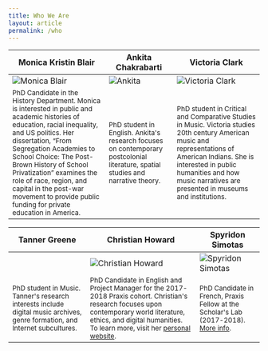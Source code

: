 ```yaml
---
title: Who We Are
layout: article
permalink: /who
---
```


|Monica Kristin Blair|Ankita Chakrabarti|Victoria Clark|  
|---|---|---|
|![Monica Blair](http://scholarslab.org/wp-content/uploads/2017/09/20170829-_DSC0329.jpg)|![Ankita](http://scholarslab.org/wp-content/uploads/2017/09/20170911-_DSC0548.jpg)|![Victoria Clark](http://scholarslab.org/wp-content/uploads/2017/09/20170914-_DSC0597.jpg)   |   
|<small>PhD Candidate in the History Department. Monica is interested in public and academic histories of education, racial inequality, and US politics. Her dissertation, “From Segregation Academies to School Choice: The Post-Brown History of School Privatization” examines the role of race, region, and capital in the post-war movement to provide public funding for private education in America.</small>|<small>PhD student in English. Ankita's research focuses on contemporary postcolonial literature, spatial studies and narrative theory.</small>|<small>PhD student in Critical and Comparative Studies in Music. Victoria studies 20th century American music and representations of American Indians. She is interested in public humanities and how music narratives are presented in museums and institutions.</small>|

<!-- 
### Monica Kristin Blair
![Monica Blair](http://scholarslab.org/wp-content/uploads/2017/09/20170829-_DSC0329.jpg)

Monica Kristin Blair is a PhD Candidate in the History Department at the University of Virginia. She is interested in public and academic histories of education, racial inequality,and US politics. Monica's dissertation, “From Segregation Academies to School Choice: The Post-Brown History of School Privatization” examines the role of race, region, and capital in the post-war movement to provide public funding for private education in America.

### Ankita Chakrabarti

![Ankita](http://scholarslab.org/wp-content/uploads/2017/09/20170911-_DSC0548.jpg)

Ankita Chakrabarti is a PhD student in the English Department at the University of Virginia. Her research focuses on contemporary postcolonial literature, spatial studies and narrative theory.

### Victoria Clark

![Victoria Clark](http://scholarslab.org/wp-content/uploads/2017/09/20170914-_DSC0597.jpg)
  
Victoria Clark is a PhD student in Critical and Comparative Studies in Music at the University of Virginia. She studies 20th century American music and representations of American Indians. She is interested in public humanities and how music narratives are presented in museums and institutions. -->


|Tanner Greene|Christian Howard|Spyridon Simotas|  
|---|---|---|
||![Christian Howard](http://scholarslab.org/wp-content/uploads/2017/02/20170829-_DSC0281.jpg)|![Spyridon Simotas](http://scholarslab.org/wp-content/uploads/2017/09/20170829-_DSC0240.jpg) |   
|<small>PhD student in Music. Tanner's research interests include digital music archives, genre formation, and Internet subcultures.</small>|<small>PhD Candidate in English and Project Manager for the 2017-2018 Praxis cohort. Christian's research focuses upon contemporary world literature, ethics, and digital humanities. To learn more, visit her [personal website](https://christianhoward.org).</small>|<small>PhD Candidate in French, Praxis Fellow at the Scholar's Lab (2017-2018). [More info](https://ss4ws.github.io/).</small> |


<!-- ### Tanner Greene

Tanner Greene is a PhD student in the Music Department at the University of Virginia. His research interests include digital music archives, genre formation, and Internet subcultures.

### Christian Howard

![Christian Howard](http://scholarslab.org/wp-content/uploads/2017/02/20170829-_DSC0281.jpg)

Christian Howard is a PhD Candidate in English at the University of Virginia and the Project Manager for the 2017-2018 Praxis cohort. Her research focuses upon contemporary world literature, ethics, and digital humanities. To learn more, visit her [personal website](https://christianhoward.org).

### Spyridon Simotas -->

<!-- ![Spyridon Simotas](http://scholarslab.org/wp-content/uploads/2017/09/20170829-_DSC0240.jpg)

PhD Candidate in French, Praxis Fellow at the Scholar's Lab (2017-2018). [More info](https://ss4ws.github.io/). -->
